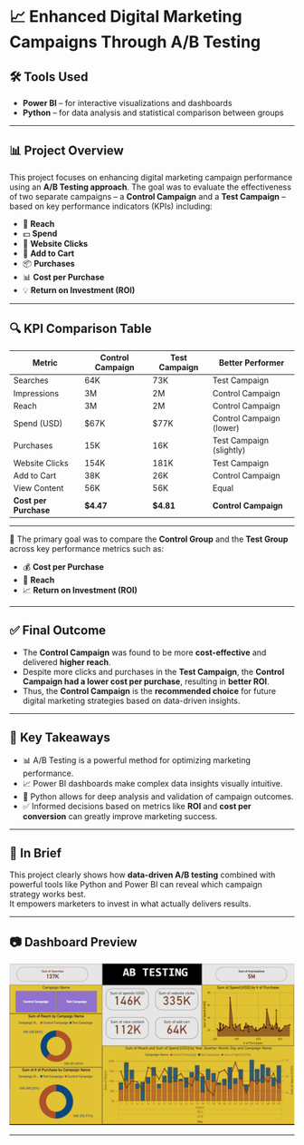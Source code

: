 
# 📈 Enhanced Digital Marketing Campaigns Through A/B Testing

## 🛠 Tools Used
- **Power BI** – for interactive visualizations and dashboards  
- **Python** – for data analysis and statistical comparison between groups

---

## 📊 Project Overview

This project focuses on enhancing digital marketing campaign performance using an **A/B Testing approach**. The goal was to evaluate the effectiveness of two separate campaigns – a **Control Campaign** and a **Test Campaign** – based on key performance indicators (KPIs) including:

- 📌 **Reach**
- 💵 **Spend**
- 🎯 **Website Clicks**
- 🛒 **Add to Cart**
- 📦 **Purchases**
- 📊 **Cost per Purchase**
- 💡 **Return on Investment (ROI)**

---

## 🔍 KPI Comparison Table

| **Metric**                | **Control Campaign** | **Test Campaign** | **Better Performer**         |
|---------------------------|----------------------|-------------------|------------------------------|
| Searches                  | 64K                  | 73K               | Test Campaign                |
| Impressions               | 3M                   | 2M                | Control Campaign             |
| Reach                     | 3M                   | 2M                | Control Campaign             |
| Spend (USD)              | $67K                 | $77K              | Control Campaign (lower)     |
| Purchases                 | 15K                  | 16K               | Test Campaign (slightly)     |
| Website Clicks            | 154K                 | 181K              | Test Campaign                |
| Add to Cart               | 38K                  | 26K               | Control Campaign             |
| View Content              | 56K                  | 56K               | Equal                        |
| **Cost per Purchase**     | **$4.47**            | **$4.81**         | **Control Campaign**         |

---

📌 The primary goal was to compare the **Control Group** and the **Test Group** across key performance metrics such as:

- 💰 **Cost per Purchase**
- 📣 **Reach**
- 📈 **Return on Investment (ROI)**

---

## ✅ Final Outcome

- The **Control Campaign** was found to be more **cost-effective** and delivered **higher reach**.
- Despite more clicks and purchases in the **Test Campaign**, the **Control Campaign had a lower cost per purchase**, resulting in **better ROI**.
- Thus, the **Control Campaign** is the **recommended choice** for future digital marketing strategies based on data-driven insights.

---

## 📌 Key Takeaways

- 📊 A/B Testing is a powerful method for optimizing marketing performance.
- 📈 Power BI dashboards make complex data insights visually intuitive.
- 🧠 Python allows for deep analysis and validation of campaign outcomes.
- ✅ Informed decisions based on metrics like **ROI** and **cost per conversion** can greatly improve marketing success.

---

## 🚀 In Brief

This project clearly shows how **data-driven A/B testing** combined with powerful tools like Python and Power BI can reveal which campaign strategy works best.  
It empowers marketers to invest in what actually delivers results.

---


## 📷 Dashboard Preview


![Dashboard Screenshot](AB_testing-Dashboard.png)

---
